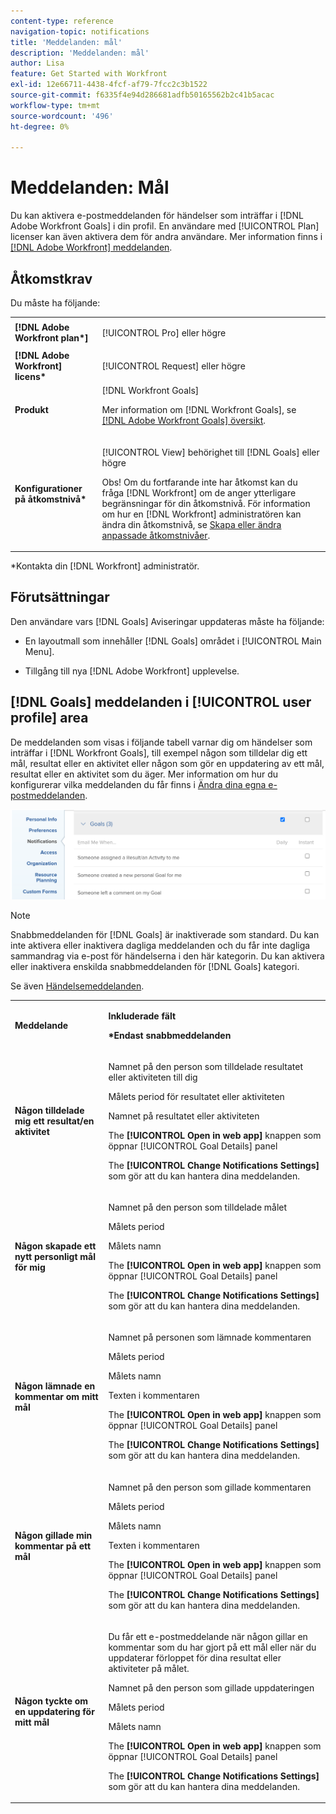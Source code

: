 ```yaml
---
content-type: reference
navigation-topic: notifications
title: 'Meddelanden: mål'
description: 'Meddelanden: mål'
author: Lisa
feature: Get Started with Workfront
exl-id: 12e66711-4438-4fcf-af79-7fcc2c3b1522
source-git-commit: f6335f4e94d286681adfb50165562b2c41b5acac
workflow-type: tm+mt
source-wordcount: '496'
ht-degree: 0%

---
```


# Meddelanden: Mål

Du kan aktivera e-postmeddelanden för händelser som inträffar i [!DNL Adobe Workfront Goals] i din profil. En användare med [!UICONTROL Plan] licenser kan även aktivera dem för andra användare. Mer information finns i [[!DNL Adobe Workfront] meddelanden](../../workfront-basics/using-notifications/wf-notifications.md).

## Åtkomstkrav

<!--
<p data-mc-conditions="QuicksilverOrClassic.Draft mode">(NOTE: because there are conditions for who sees this, I added this from the How To articles/ template although this is not a How To. But I like the format, so I thought keeping it consistent might help users. We may decide to update this when we have access and prereq for overview-type articles)</p>
-->

Du måste ha följande:

<table style="table-layout:auto"> 
 <col> 
 <col> 
 <tbody> 
  <tr> 
   <td role="rowheader"><strong>[!DNL Adobe Workfront plan*]</strong></td> 
   <td> <p>[!UICONTROL Pro] eller högre</p> </td> 
  </tr> 
  <tr> 
   <td role="rowheader"><strong>[!DNL Adobe Workfront] licens*</strong></td> 
   <td> <p>[!UICONTROL Request] eller högre</p> </td> 
  </tr> 
  <tr> 
   <td role="rowheader"><strong>Produkt</strong></td> 
   <td>[!DNL Workfront Goals] <p>Mer information om [!DNL Workfront Goals], se <a href="../../workfront-goals/goal-management/wf-goals-overview.md" class="MCXref xref">[!DNL Adobe Workfront Goals] översikt</a>.</p> </td> 
  </tr> 
  <tr> 
   <td role="rowheader"><strong>Konfigurationer på åtkomstnivå*</strong></td> 
   <td> <p>[!UICONTROL View] behörighet till [!DNL Goals] eller högre</p> <p>Obs! Om du fortfarande inte har åtkomst kan du fråga [!DNL Workfront] om de anger ytterligare begränsningar för din åtkomstnivå. För information om hur en [!DNL Workfront] administratören kan ändra din åtkomstnivå, se <a href="../../administration-and-setup/add-users/configure-and-grant-access/create-modify-access-levels.md" class="MCXref xref">Skapa eller ändra anpassade åtkomstnivåer</a>.</p> </td> 
  </tr> <!--
   <tr data-mc-conditions="QuicksilverOrClassic.Draft mode"> 
    <td role="rowheader">Object permissions</td> 
    <td> <p>[Insert permissions needed]</p> <p>For information on requesting additional access, see <a href="../../workfront-basics/grant-and-request-access-to-objects/request-access.md" class="MCXref xref">Request access to objects </a>.</p> </td> 
   </tr>
  --> 
 </tbody> 
</table>

&#42;Kontakta din [!DNL Workfront] administratör.

## Förutsättningar

Den användare vars [!DNL Goals] Aviseringar uppdateras måste ha följande:

* En layoutmall som innehåller [!DNL Goals] området i [!UICONTROL Main Menu].
* Tillgång till nya [!DNL Adobe Workfront] upplevelse.

  <!--
  <MadCap:conditionalText data-mc-conditions="QuicksilverOrClassic.Draft mode">
  (NOTE: we need this here because you can see these notifications from Classic)
  </MadCap:conditionalText>
  -->

## [!DNL Goals] meddelanden i [!UICONTROL user profile] area

De meddelanden som visas i följande tabell varnar dig om händelser som inträffar i [!DNL Workfront Goals], till exempel någon som tilldelar dig ett mål, resultat eller en aktivitet eller någon som gör en uppdatering av ett mål, resultat eller en aktivitet som du äger. Mer information om hur du konfigurerar vilka meddelanden du får finns i [Ändra dina egna e-postmeddelanden](../../workfront-basics/using-notifications/activate-or-deactivate-your-own-event-notifications.md).

![](assets/goals-notifications-preferences-350x114.png)

>[!NOTE]
>
>Snabbmeddelanden för [!DNL Goals] är inaktiverade som standard. Du kan inte aktivera eller inaktivera dagliga meddelanden och du får inte dagliga sammandrag via e-post för händelserna i den här kategorin. Du kan aktivera eller inaktivera enskilda snabbmeddelanden för [!DNL Goals] kategori.

Se även [Händelsemeddelanden](../../workfront-basics/using-notifications/event-notifications.md).

<table style="table-layout:auto"> 
 <col> 
 <col> 
 <tbody> 
  <tr> 
   <td><strong>Meddelande</strong></td> 
   <td> <p><strong>Inkluderade fält</strong> </p> <p><strong>*Endast snabbmeddelanden</strong></p> </td> 
  </tr> 
  <tr> 
   <td><strong>Någon tilldelade mig ett resultat/en aktivitet</strong></td> 
   <td> <p>Namnet på den person som tilldelade resultatet eller aktiviteten till dig</p> <p>Målets period för resultatet eller aktiviteten</p> <p>Namnet på resultatet eller aktiviteten</p> <p>The <strong>[!UICONTROL Open in web app]</strong> knappen som öppnar [!UICONTROL Goal Details] panel</p> <p>The <strong>[!UICONTROL Change Notifications Settings]</strong> som gör att du kan hantera dina meddelanden.</p> </td> 
  </tr> 
  <tr> 
   <td><strong>Någon skapade ett nytt personligt mål för mig</strong> </td> 
   <td> <p>Namnet på den person som tilldelade målet</p> <p>Målets period</p> <p>Målets namn</p> <p>The <strong>[!UICONTROL Open in web app]</strong> knappen som öppnar [!UICONTROL Goal Details] panel</p> <p>The <strong>[!UICONTROL Change Notifications Settings]</strong> som gör att du kan hantera dina meddelanden.</p> </td> 
  </tr> 
  <tr> 
   <td><strong>Någon lämnade en kommentar om mitt mål</strong></td> 
   <td> <p>Namnet på personen som lämnade kommentaren</p> <p>Målets period </p> <p>Målets namn</p> <p>Texten i kommentaren</p> <p>The <strong>[!UICONTROL Open in web app]</strong> knappen som öppnar [!UICONTROL Goal Details] panel</p> <p>The <strong>[!UICONTROL Change Notifications Settings]</strong> som gör att du kan hantera dina meddelanden.</p> </td> 
  </tr> 
  <tr> 
   <td><strong>Någon gillade min kommentar på ett mål</strong></td> 
   <td> <p>Namnet på den person som gillade kommentaren</p> <p>Målets period </p> <p>Målets namn</p> <p>Texten i kommentaren </p> <p>The <strong>[!UICONTROL Open in web app]</strong> knappen som öppnar [!UICONTROL Goal Details] panel</p> <p>The <strong>[!UICONTROL Change Notifications Settings]</strong> som gör att du kan hantera dina meddelanden.</p> </td> 
  </tr> 
  <tr> 
   <td><strong>Någon tyckte om en uppdatering för mitt mål</strong></td> 
   <td> <p>Du får ett e-postmeddelande när någon gillar en kommentar som du har gjort på ett mål eller när du uppdaterar förloppet för dina resultat eller aktiviteter på målet. </p> <p>Namnet på den person som gillade uppdateringen</p> <p>Målets period </p> <p>Målets namn</p> <p>The <strong>[!UICONTROL Open in web app]</strong> knappen som öppnar [!UICONTROL Goal Details] panel</p> <p>The <strong>[!UICONTROL Change Notifications Settings]</strong> som gör att du kan hantera dina meddelanden.</p> </td> 
  </tr> 
 </tbody> 
</table>

<!--
NOTE FOR NAME OF GOAL IN LAST TABLE CELL: check this. Is this true? Didn't triggger when this was written; add anything else? Maybe the type of the update is mentioned?!
-->
